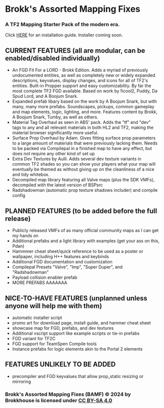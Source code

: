 # Brokk's Assorted Mapping Fixes

### A TF2 Mapping Starter Pack of the modern era.
Click [HERE](https://github.com/statecouncil/tf-bamf/blob/main/INSTALLATION.md) for an installation guide. Installer coming soon.

## CURRENT FEATURES (all are modular, can be enabled/disabled individually)

- An FGD Fit For a LORD - Brokk Edition. Adds a myriad of previously undocumented entities, as well as completely new or widely expanded descriptions, keyvalues, display changes, and icons for all of TF2's entities. Built-in Propper support and easy customizability. By far the most complete TF2 FGD available. Based on work by ficool2, Puddy, Da Spud Lord, and A Boojum Snark.
- Expanded prefab libary based on the work by A Boojum Snark, but with many, many more prefabs. Soundscapes, pickups, common gameplay and map elements, logic, lighting, and more. Features content by Brokk, A Boojum Snark, Tumby, as well as others.
- Material Tag Overhaul as seen in ABS' pack. Adds the "tf" and "dev" tags to any and all relevant materials in both HL2 and TF2, making the material browser significantly more useful.
- Surface Prop Overhaul by Adam. Gives fitting surface prop parameters to a large amount of materials that were previously lacking them. Needs to be packed via Compilepal in a finished map to have any effect, but does not require any other kind of set up
- Extra Dev Textures by Aulli. Adds several dev texture variants in common TF2 shades so you can show your players what your map will eventually be themed as without giving up on the cleanliness of a nice and tidy whitebox.
- Decompiled map library featuring all Valve maps (plus the SDK VMFs), decompiled with the latest version of BSPsrc
- Radshadowman (automatic prop texture shadows includer) and compile config

## PLANNED FEATURES (to be added before the full release)

- Publicly released VMFs of as many official community maps as I can get my hands on
- Additional prefabs and a light library with examples (get your ass on this, Pdan)
- Hammmer cheat sheet/quick reference to be used as a poster or wallpaper, including H++ features and keybinds
- Additional FGD documentation and customization
- Compilepal Presets "Valve", "Imp", "Super Duper", and "Radshadowman"
- Payload collision enabler prefab
- MORE PREFABS AAAAAAA

## NICE-TO-HAVE FEATURES (unplanned unless anyone will help me with them)

- automatic installer script
- promo art for download page, install guide, and hammer cheat sheet
- showcase map for FGD, prefabs, and dev textures
- Additional vscript support like example scripts or tie-in prefabs
- FGD variant for TF2C
- FGD support for TeamSpen Compile tools
- Instance prefabs for logic elements akin to the Portal 2 elements

## FEATURES UNLIKELY TO BE ADDED

- precompiler and FGD keyvalues that allow prop_static resizing or mirroring

### Brokk's Assorted Mapping Fixes (BAMF) © 2024 by Brokkhouse is licensed under [CC BY-SA 4.0](https://creativecommons.org/licenses/by-sa/4.0/)